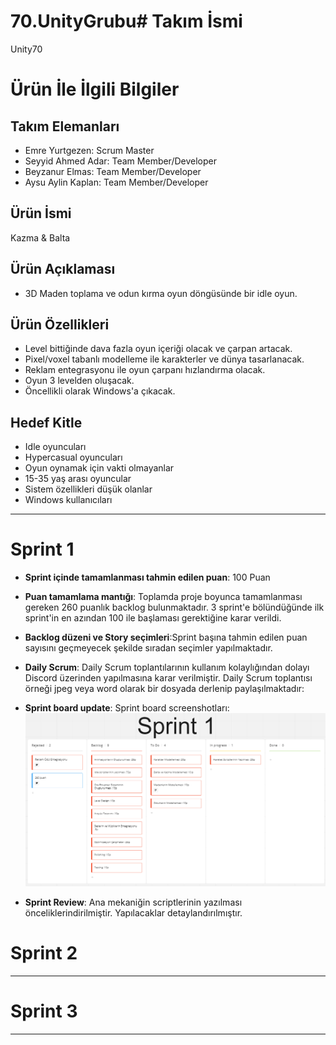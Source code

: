 # 70.UnityGrubu# **Takım İsmi**

Unity70

# Ürün İle İlgili Bilgiler

## Takım Elemanları

- Emre Yurtgezen: Scrum Master
- Seyyid Ahmed Adar: Team Member/Developer
- Beyzanur Elmas: Team Member/Developer
- Aysu Aylin Kaplan: Team Member/Developer

## Ürün İsmi

Kazma & Balta

## Ürün Açıklaması

- 3D Maden toplama ve odun kırma oyun döngüsünde bir idle oyun.

## Ürün Özellikleri

- Level bittiğinde dava fazla oyun içeriği olacak ve çarpan artacak.
- Pixel/voxel tabanlı modelleme ile karakterler ve dünya tasarlanacak.
- Reklam entegrasyonu ile oyun çarpanı hızlandırma olacak.
- Oyun 3 levelden oluşacak.
- Öncellikli olarak Windows'a çıkacak.

## Hedef Kitle

- Idle oyuncuları
- Hypercasual oyuncuları
- Oyun oynamak için vakti olmayanlar
- 15-35 yaş arası oyuncular
- Sistem özellikleri düşük olanlar
- Windows kullanıcıları

---

# Sprint 1

- **Sprint içinde tamamlanması tahmin edilen puan**: 100 Puan

- **Puan tamamlama mantığı**: Toplamda proje boyunca tamamlanması gereken 260 puanlık backlog bulunmaktadır. 3 sprint'e bölündüğünde ilk sprint'in en azından 100 ile başlaması gerektiğine karar verildi.

- **Backlog düzeni ve Story seçimleri**:Sprint başına tahmin edilen puan sayısını geçmeyecek şekilde sıradan seçimler yapılmaktadır.

- **Daily Scrum**: Daily Scrum toplantılarının kullanım kolaylığından dolayı Discord üzerinden yapılmasına karar verilmiştir. Daily Scrum toplantısı örneği jpeg veya word olarak bir dosyada derlenip paylaşılmaktadır:

- **Sprint board update**: Sprint board screenshotları: 
![Backlog 1](https://github.com/YurtgezenEmre/70.UnityGrubu/blob/main/Screenshot_32.png) 

- **Sprint Review**: 
Ana mekaniğin scriptlerinin yazılması önceliklerindirilmiştir. Yapılacaklar detaylandırılmıştır.

# Sprint 2


---

# Sprint 3

---
